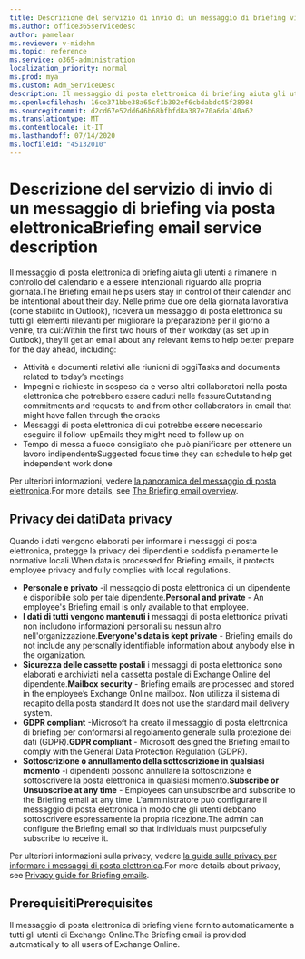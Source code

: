 ```yaml
---
title: Descrizione del servizio di invio di un messaggio di briefing via posta elettronica
ms.author: office365servicedesc
author: pamelaar
ms.reviewer: v-midehm
ms.topic: reference
ms.service: o365-administration
localization_priority: normal
ms.prod: mya
ms.custom: Adm_ServiceDesc
description: Il messaggio di posta elettronica di briefing aiuta gli utenti a sfruttare al meglio ogni giorno. Identifica le opportunità tra vari elementi e fornisce promemoria tempestive.
ms.openlocfilehash: 16ce371bbe38a65cf1b302ef6cbdabdc45f28984
ms.sourcegitcommit: d2cd67e52dd646b68bfbfd8a387e70a6da140a62
ms.translationtype: MT
ms.contentlocale: it-IT
ms.lasthandoff: 07/14/2020
ms.locfileid: "45132010"
---
```

# <a name="briefing-email-service-description"></a><span data-ttu-id="f9216-104">Descrizione del servizio di invio di un messaggio di briefing via posta elettronica</span><span class="sxs-lookup"><span data-stu-id="f9216-104">Briefing email service description</span></span>

<span data-ttu-id="f9216-105">Il messaggio di posta elettronica di briefing aiuta gli utenti a rimanere in controllo del calendario e a essere intenzionali riguardo alla propria giornata.</span><span class="sxs-lookup"><span data-stu-id="f9216-105">The Briefing email helps users stay in control of their calendar and be intentional about their day.</span></span> <span data-ttu-id="f9216-106">Nelle prime due ore della giornata lavorativa (come stabilito in Outlook), riceverà un messaggio di posta elettronica su tutti gli elementi rilevanti per migliorare la preparazione per il giorno a venire, tra cui:</span><span class="sxs-lookup"><span data-stu-id="f9216-106">Within the first two hours of their workday (as set up in Outlook), they’ll get an email about any relevant items to help better prepare for the day ahead, including:</span></span>

* <span data-ttu-id="f9216-107">Attività e documenti relativi alle riunioni di oggi</span><span class="sxs-lookup"><span data-stu-id="f9216-107">Tasks and documents related to today’s meetings</span></span>
* <span data-ttu-id="f9216-108">Impegni e richieste in sospeso da e verso altri collaboratori nella posta elettronica che potrebbero essere caduti nelle fessure</span><span class="sxs-lookup"><span data-stu-id="f9216-108">Outstanding commitments and requests to and from other collaborators in email that might have fallen through the cracks</span></span>
* <span data-ttu-id="f9216-109">Messaggi di posta elettronica di cui potrebbe essere necessario eseguire il follow-up</span><span class="sxs-lookup"><span data-stu-id="f9216-109">Emails they might need to follow up on</span></span>
* <span data-ttu-id="f9216-110">Tempo di messa a fuoco consigliato che può pianificare per ottenere un lavoro indipendente</span><span class="sxs-lookup"><span data-stu-id="f9216-110">Suggested focus time they can schedule to help get independent work done</span></span>

<span data-ttu-id="f9216-111">Per ulteriori informazioni, vedere [la panoramica del messaggio di posta elettronica](https://docs.microsoft.com/Briefing/be-overview).</span><span class="sxs-lookup"><span data-stu-id="f9216-111">For more details, see [The Briefing email overview](https://docs.microsoft.com/Briefing/be-overview).</span></span>

## <a name="data-privacy"></a><span data-ttu-id="f9216-112">Privacy dei dati</span><span class="sxs-lookup"><span data-stu-id="f9216-112">Data privacy</span></span>

<span data-ttu-id="f9216-113">Quando i dati vengono elaborati per informare i messaggi di posta elettronica, protegge la privacy dei dipendenti e soddisfa pienamente le normative locali.</span><span class="sxs-lookup"><span data-stu-id="f9216-113">When data is processed for Briefing emails, it protects employee privacy and fully complies with local regulations.</span></span>

* <span data-ttu-id="f9216-114">**Personale e privato** -il messaggio di posta elettronica di un dipendente è disponibile solo per tale dipendente.</span><span class="sxs-lookup"><span data-stu-id="f9216-114">**Personal and private** - An employee's Briefing email is only available to that employee.</span></span>
* <span data-ttu-id="f9216-115">**I dati di tutti vengono mantenuti i** messaggi di posta elettronica privati non includono informazioni personali su nessun altro nell'organizzazione.</span><span class="sxs-lookup"><span data-stu-id="f9216-115">**Everyone's data is kept private** - Briefing emails do not include any personally identifiable information about anybody else in the organization.</span></span>
* <span data-ttu-id="f9216-116">**Sicurezza delle cassette postali** i messaggi di posta elettronica sono elaborati e archiviati nella cassetta postale di Exchange Online del dipendente.</span><span class="sxs-lookup"><span data-stu-id="f9216-116">**Mailbox security** - Briefing emails are processed and stored in the employee’s Exchange Online mailbox.</span></span> <span data-ttu-id="f9216-117">Non utilizza il sistema di recapito della posta standard.</span><span class="sxs-lookup"><span data-stu-id="f9216-117">It does not use the standard mail delivery system.</span></span>
* <span data-ttu-id="f9216-118">**GDPR compliant** -Microsoft ha creato il messaggio di posta elettronica di briefing per conformarsi al regolamento generale sulla protezione dei dati (GDPR).</span><span class="sxs-lookup"><span data-stu-id="f9216-118">**GDPR compliant** - Microsoft designed the Briefing email to comply with the General Data Protection Regulation (GDPR).</span></span>
* <span data-ttu-id="f9216-119">**Sottoscrizione o annullamento della sottoscrizione in qualsiasi momento** -i dipendenti possono annullare la sottoscrizione e sottoscrivere la posta elettronica in qualsiasi momento.</span><span class="sxs-lookup"><span data-stu-id="f9216-119">**Subscribe or Unsubscribe at any time** - Employees can unsubscribe and subscribe to the Briefing email at any time.</span></span> <span data-ttu-id="f9216-120">L'amministratore può configurare il messaggio di posta elettronica in modo che gli utenti debbano sottoscrivere espressamente la propria ricezione.</span><span class="sxs-lookup"><span data-stu-id="f9216-120">The admin can configure the Briefing email so that individuals must purposefully subscribe to receive it.</span></span>

<span data-ttu-id="f9216-121">Per ulteriori informazioni sulla privacy, vedere [la guida sulla privacy per informare i messaggi di posta elettronica](https://docs.microsoft.com/Briefing/be-privacy).</span><span class="sxs-lookup"><span data-stu-id="f9216-121">For more details about privacy, see [Privacy guide for Briefing emails](https://docs.microsoft.com/Briefing/be-privacy).</span></span>

## <a name="prerequisites"></a><span data-ttu-id="f9216-122">Prerequisiti</span><span class="sxs-lookup"><span data-stu-id="f9216-122">Prerequisites</span></span>

<span data-ttu-id="f9216-123">Il messaggio di posta elettronica di briefing viene fornito automaticamente a tutti gli utenti di Exchange Online.</span><span class="sxs-lookup"><span data-stu-id="f9216-123">The Briefing email is provided automatically to all users of Exchange Online.</span></span>